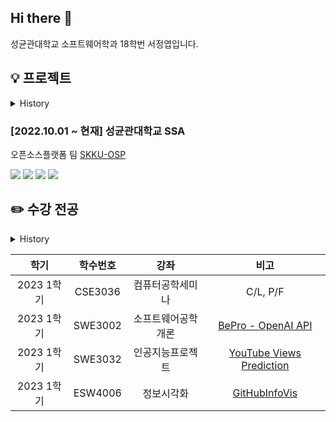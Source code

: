 ## Hi there 👋
성균관대학교 소프트웨어학과 18학번 서정엽입니다.

## 💡 프로젝트
<details>
<summary>History</summary>
<div markdown="1">

### [2021.06.07 ~ 2021.12.10] 산학협력프로젝트 - 아르스프락시아

Scrapy 크롤러 개발 및 모니터링 시스템 개발

<img src="https://img.shields.io/badge/-Python-%233776AB?logo=Python&logoColor=white"/> <img src="https://img.shields.io/badge/-Scrapy-%2360A839"/> <img src="https://img.shields.io/badge/-MySQL-%234479A1?logo=Mysql&logoColor=white"/>

------------

### [2021.10.07 ~ 2021.12.07] 오픈소스 KPI 관리 프로젝트

GitHub 크롤링 데이터 기반 데이터 시각화 개발 [OSSCA](https://github.com/SeoJeongYeop/OSSCA)

<img src="https://img.shields.io/badge/-Python-%233776AB?logo=Python&logoColor=white"/> <img src="https://img.shields.io/badge/-Node.js-%23339933?logo=Node.js&logoColor=white"/> <img src="https://img.shields.io/badge/-Pug-%23A86454?logo=Pug&logoColor=white"/> <img src="https://img.shields.io/badge/-Chart.js-%23FF6384?logo=chart.js&logoColor=white"/> <img src="https://img.shields.io/badge/-MySQL-%234479A1?logo=Mysql&logoColor=white"/>


------------

### [2021.12.13 ~ 2022.02.11] 동계현장실습 - YG엔터테인먼트 

개체명인식기 속성기반 감성분석

<img src="https://img.shields.io/badge/-Python-%233776AB?logo=Python&logoColor=white"/> <img src="https://img.shields.io/badge/-Jupyter-%23F37626?logo=Jupyter&logoColor=white"/>

------------

### [2022.06.12 ~ 2022.08.19] 하계집중근무

오픈소스 개발자 커뮤니티 개발 [SKKU-OSP](https://github.com/SKKU-OSP/SKKU-OSP)

<img src="https://img.shields.io/badge/-Django-%23092E20?logo=Django&logoColor=white"/> <img src="https://img.shields.io/badge/-Chart.js-%23FF6384?logo=chart.js&logoColor=white"/> <img src="https://img.shields.io/badge/-Scrapy-%2360A839"/> <img src="https://img.shields.io/badge/-MySQL-%234479A1?logo=Mysql&logoColor=white"/>

------------

### [2022.12.20 ~ 2023.02.15] SKKU SW Coach 2022 Winter 스프링부트 

팀 빌딩 게시판 개발 [teamBuildingBoard](https://github.com/SeoJeongYeop/teamBuildingBoard)

<img src="https://img.shields.io/badge/-Spring%20Boot-%236DB33F?logo=Spring%20Boot&logoColor=white"/>

------------
</div>
</details>

### [2022.10.01 ~ 현재] 성균관대학교 SSA 

오픈소스플랫폼 팀 [SKKU-OSP](https://github.com/SKKU-OSP/SKKU-OSP)


<img src="https://img.shields.io/badge/-Django-%23092E20?logo=Django&logoColor=white"/> <img src="https://img.shields.io/badge/-Chart.js-%23FF6384?logo=chart.js&logoColor=white"/> <img src="https://img.shields.io/badge/-Scrapy-%2360A839"/> <img src="https://img.shields.io/badge/-MySQL-%234479A1?logo=Mysql&logoColor=white"/>

## ✏️ 수강 전공
<details>
<summary>History</summary>
<div markdown="1">

|     학기      |  학수번호  |                  강좌              | 비고 |
|:------------:|:---------:|:----------------------------------:|:----:|
|  2018 1학기   |  SWE2020  |               컴퓨터개론               | |
|  2018 2학기   |  SWE2015  |              자료구조개론              | |
|  2021 1학기   |  ICE2001  |                논리회로                | C/L |
|  2021 1학기   |  SWE2001  |             시스템프로그램             | |
|  2021 1학기   |  SWE2021  |          오픈소스소프트웨어실습        | [SKKU Movie Selector](https://github.com/16OS-final-project/OSSP_final) |
|  2021 1학기   |  SWE2023  |            JAVA프로그래밍실습          | [FlappyBird](https://github.com/SeoJeongYeop/FlappyBird) |
|  2021 2학기   |  SWE2003  |                오토마타                | |
|  2021 2학기   |  SWE2016  |              알고리즘개론              | |
|  2021 2학기   |  SWE2024  |           시스템프로그래밍실습         | |
|  2021 2학기   |  SWE2025  |            산학협력프로젝트3           | 산학협력 - 아르스프락시아 |
|  2021 2학기   |  SWE3005  |              컴퓨터구조개론            | |
|  2021 2학기   |  SWE3037  |            소프트웨어현장실습1         | 하계집중근무 - 아르스프락시아, P/F |
|  2021 2학기   |  SWE3048  |             웹프로그래밍실습           | |
|  2021 겨울학기 | SWE3038   |           소프트웨어현장실습2         | 동계집중근무 - YG엔터테인먼트, P/F |
|  2022 1학기   |  SWE3003  |             데이터베이스개론           | |
|  2022 1학기   |  SWE3004  |                운영체제                | |
|  2022 1학기   |  SWE3006  |             프로그래밍언어             | |
|  2022 1학기   |  SWE3022  |             컴퓨터네트웍개론           | |
|  2022 1학기   |  SWE3047  |          모바일앱프로그래밍실습        | |
|  2022 도전학기 | CHS2003   | 빅데이터와인공지능을활용한시스템강건설계 | C/L |
|  2022 2학기   |  SWE3011  |              인공지능개론              | |
|  2022 2학기   |  SWE3018  |            소프트웨어세미나            | P/F |
|  2022 2학기   |  SWE3033  |          데이터베이스프로젝트          | |
|  2022 2학기   |  SWE3051  |             컴퓨터비전개론             | |
|  2022 2학기   |  SWE3052  |             심층신경망개론             | |
|  2022 2학기   |  SWE3053  |                HCI개론                 | |
</div>
</details>

|     학기      |  학수번호  |                  강좌              | 비고 |
|:------------:|:---------:|:----------------------------------:|:----:|
|  2023 1학기   |  CSE3036  |            컴퓨터공학세미나            | C/L, P/F |
|  2023 1학기   |  SWE3002  |           소프트웨어공학개론           | [BePro - OpenAI API](https://github.com/skkuse/2023spring_41class_team10) |
|  2023 1학기   |  SWE3032  |            인공지능프로젝트            | [YouTube Views Prediction](https://github.com/chaejin98330/AIP2023Spring_Team6) |
|  2023 1학기   |  ESW4006  |               정보시각화               | [GitHubInfoVis](https://github.com/SeoJeongYeop/GitHubInfoVis) |
